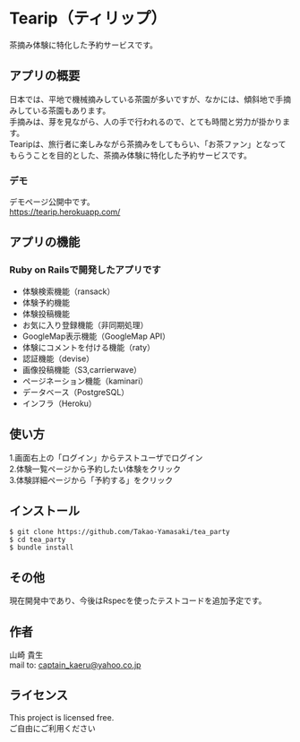 # Tearip（ティリップ）
茶摘み体験に特化した予約サービスです。

## アプリの概要
日本では、平地で機械摘みしている茶園が多いですが、なかには、傾斜地で手摘みしている茶園もあります。  
手摘みは、芽を見ながら、人の手で行われるので、とても時間と労力が掛かります。  
Tearipは、旅行者に楽しみながら茶摘みをしてもらい、「お茶ファン」となってもらうことを目的とした、茶摘み体験に特化した予約サービスです。  

### デモ
デモページ公開中です。  
https://tearip.herokuapp.com/  

## アプリの機能
### Ruby on Railsで開発したアプリです  
* 体験検索機能（ransack）
* 体験予約機能
* 体験投稿機能
* お気に入り登録機能（非同期処理）
* GoogleMap表示機能（GoogleMap API）  
* 体験にコメントを付ける機能（raty）
* 認証機能（devise）  
* 画像投稿機能（S3,carrierwave）
* ページネーション機能（kaminari）
* データベース（PostgreSQL）
* インフラ（Heroku）

## 使い方
1.画面右上の「ログイン」からテストユーザでログイン  
2.体験一覧ページから予約したい体験をクリック  
3.体験詳細ページから「予約する」をクリック  

## インストール
    $ git clone https://github.com/Takao-Yamasaki/tea_party
    $ cd tea_party
    $ bundle install

## その他
現在開発中であり、今後はRspecを使ったテストコードを追加予定です。  

## 作者
山崎 貴生  
mail to: captain_kaeru@yahoo.co.jp

## ライセンス
This project is licensed free.  
ご自由にご利用ください